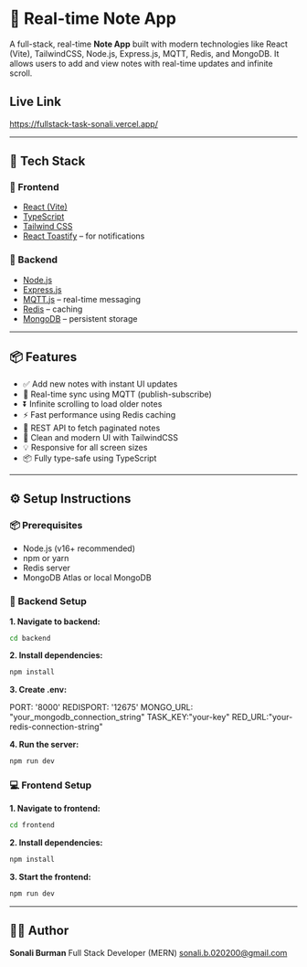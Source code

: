 # 📝 Real-time Note App

A full-stack, real-time **Note App** built with modern technologies like React (Vite), TailwindCSS, Node.js, Express.js, MQTT, Redis, and MongoDB. It allows users to add and view notes with real-time updates and infinite scroll.

## Live Link

https://fullstack-task-sonali.vercel.app/

---

## 🚀 Tech Stack

### 🔹 Frontend
- [React (Vite)](https://vitejs.dev/)
- [TypeScript](https://www.typescriptlang.org/)
- [Tailwind CSS](https://tailwindcss.com/)
- [React Toastify](https://fkhadra.github.io/react-toastify/) – for notifications

### 🔹 Backend
- [Node.js](https://nodejs.org/)
- [Express.js](https://expressjs.com/)
- [MQTT.js](https://github.com/mqttjs/MQTT.js) – real-time messaging
- [Redis](https://redis.io/) – caching
- [MongoDB](https://www.mongodb.com/) – persistent storage

---

## 📦 Features

- ✅ Add new notes with instant UI updates  
- 🔁 Real-time sync using MQTT (publish-subscribe)  
- ⏬ Infinite scrolling to load older notes  
- ⚡ Fast performance using Redis caching  
- 🧾 REST API to fetch paginated notes  
- 🧼 Clean and modern UI with TailwindCSS  
- 💡 Responsive for all screen sizes  
- 📦 Fully type-safe using TypeScript  

---


## ⚙️ Setup Instructions

### 📦 Prerequisites

- Node.js (v16+ recommended)
- npm or yarn
- Redis server
- MongoDB Atlas or local MongoDB


### 🔧 Backend Setup

**1. Navigate to backend:**

```bash
cd backend
```
**2. Install dependencies:**

```bash
npm install
```
**3. Create .env:**

PORT: '8000'
REDISPORT: '12675'
MONGO_URL: "your_mongodb_connection_string"
TASK_KEY:"your-key"
RED_URL:"your-redis-connection-string"

**4. Run the server:**

```bash
npm run dev
```
### 💻 Frontend Setup

**1. Navigate to frontend:**

```bash
cd frontend
```
**2. Install dependencies:**

```bash
npm install
```
**3. Start the frontend:**

```bash
npm run dev
```

---

## 👩‍💻 Author
**Sonali Burman**
Full Stack Developer (MERN)
sonali.b.020200@gmail.com

